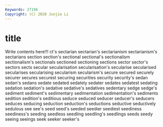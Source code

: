 ```yaml
---
Keywords: 27196
Copyright: (C) 2020 Junjie Li
---
```


# title

Write contents here!!!
ct's 
sectarian 
sectarian's 
sectarianism 
sectarianism's 
sectarians
section 
section's 
sectional 
sectional's 
sectionalism 
sectionalism's 
sectionals 
sectioned 
sectioning 
sections
sector 
sector's 
sectors 
sects 
secular 
secularisation 
secularisation's 
secularise 
secularised 
secularises
secularising 
secularism 
secularism's 
secure 
secured 
securely 
securer 
secures 
securest 
securing
securities 
security 
security's 
sedan 
sedan's 
sedans 
sedate 
sedated 
sedately 
sedater
sedates 
sedatest 
sedating 
sedation 
sedation's 
sedative 
sedative's 
sedatives 
sedentary 
sedge
sedge's 
sediment 
sediment's 
sedimentary 
sedimentation 
sedimentation's 
sediments 
sedition 
sedition's 
seditious
seduce 
seduced 
seducer 
seducer's 
seducers 
seduces 
seducing 
seduction 
seduction's 
seductions
seductive 
seductively 
sedulous 
see 
see's 
seed 
seed's 
seeded 
seedier 
seediest
seediness 
seediness's 
seeding 
seedless 
seedling 
seedling's 
seedlings 
seeds 
seedy 
seeing
seeings 
seek 
seeker 
seeker's 
